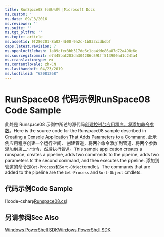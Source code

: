 ```yaml
---
title: RunSpace08 代码示例 |Microsoft Docs
ms.custom: ''
ms.date: 09/13/2016
ms.reviewer: ''
ms.suite: ''
ms.tgt_pltfrm: ''
ms.topic: article
ms.assetid: 0f286201-8a02-4b00-9a2c-1b833ccdbdbf
caps.latest.revision: 7
ms.openlocfilehash: 1a09cfee3bb317de6c1ca4dde86a87d72a498e6e
ms.sourcegitcommit: e7445ba8203da304286c591ff513900ad1c244a4
ms.translationtype: MT
ms.contentlocale: zh-CN
ms.lasthandoff: 04/23/2019
ms.locfileid: "62081268"
---
```

# <a name="runspace08-code-sample"></a><span data-ttu-id="b824b-102">RunSpace08 代码示例</span><span class="sxs-lookup"><span data-stu-id="b824b-102">RunSpace08 Code Sample</span></span>

<span data-ttu-id="b824b-103">此处是 Runspace08 示例中所述的源代码[创建控制台应用程序，将添加命令参数](http://msdn.microsoft.com/en-us/848b2b46-60f1-4a86-b448-cfc7c0cccfba)。</span><span class="sxs-lookup"><span data-stu-id="b824b-103">Here is the source code for the Runspace08 sample described in [Creating a Console Application That Adds Parameters to a Command](http://msdn.microsoft.com/en-us/848b2b46-60f1-4a86-b448-cfc7c0cccfba).</span></span> <span data-ttu-id="b824b-104">此示例应用程序创建一个运行空间、 创建管道，将两个命令添加到管道，将两个参数添加到第二个命令，然后执行管道。</span><span class="sxs-lookup"><span data-stu-id="b824b-104">This sample application creates a runspace, creates a pipeline, adds two commands to the pipeline, adds two parameters to the second command, and then executes the pipeline.</span></span> <span data-ttu-id="b824b-105">添加到管道的命令是`Get-Process`和`Sort-Object`cmdlet。</span><span class="sxs-lookup"><span data-stu-id="b824b-105">The commands that are added to the pipeline are the `Get-Process` and `Sort-Object` cmdlets.</span></span>

## <a name="code-sample"></a><span data-ttu-id="b824b-106">代码示例</span><span class="sxs-lookup"><span data-stu-id="b824b-106">Code Sample</span></span>

[!code-csharp[Runspace08.cs](../../powershell-sdk-samples/SDK-2.0/csharp/Runspace08/Runspace08.cs#L11-L86 "Runspace08.cs")]

## <a name="see-also"></a><span data-ttu-id="b824b-107">另请参阅</span><span class="sxs-lookup"><span data-stu-id="b824b-107">See Also</span></span>

[<span data-ttu-id="b824b-108">Windows PowerShell SDK</span><span class="sxs-lookup"><span data-stu-id="b824b-108">Windows PowerShell SDK</span></span>](../windows-powershell-reference.md)